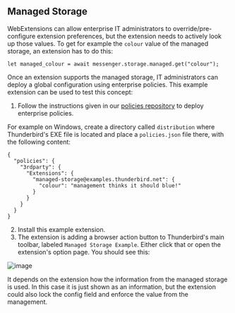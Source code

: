 ## Managed Storage

WebExtensions can allow enterprise IT administrators to override/pre-configure extension preferences, but the extension needs to actively look up those values. To get for example the `colour` value of the managed storage, an extension has to do this:

```
let managed_colour = await messenger.storage.managed.get("colour");
```

Once an extension supports the managed storage, IT administrators can deploy a global configuration using enterprise policies. This example extension can be used to test this concept:

1. Follow the instructions given in our [policies repository](https://github.com/thundernest/policy-templates) to deploy enterprise policies.

For example on Windows, create a directory called `distribution` where Thunderbird's EXE file is located and place a `policies.json` file there, with the following content: 

```
{
  "policies": {
    "3rdparty": {
      "Extensions": {
        "managed-storage@examples.thunderbird.net": {
          "colour": "management thinks it should blue!"
        }
      }
    }
  }
}
```

2. Install this example extension.
3. The extension is adding a browser action button to Thunderbird's main toolbar, labeled `Managed Storage Example`. Either click that or open the extension's option page. You should see this:

![image](https://user-images.githubusercontent.com/5830621/129869571-a8f9bead-30b6-4a8a-a0e7-ef080cae0647.png)

It depends on the extension how the information from the managed storage is used. In this case it is just shown as an information, but the extension could also lock the config field and enforce the value from the management.